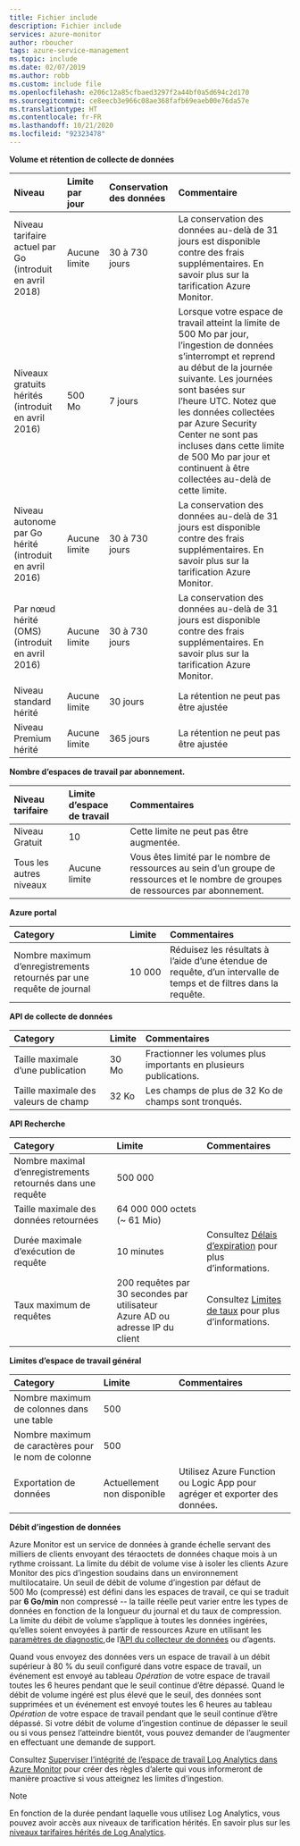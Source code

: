 ```yaml
---
title: Fichier include
description: Fichier include
services: azure-monitor
author: rboucher
tags: azure-service-management
ms.topic: include
ms.date: 02/07/2019
ms.author: robb
ms.custom: include file
ms.openlocfilehash: e206c12a85cfbaed3297f2a44bf0a5d694c2d170
ms.sourcegitcommit: ce8eecb3e966c08ae368fafb69eaeb00e76da57e
ms.translationtype: HT
ms.contentlocale: fr-FR
ms.lasthandoff: 10/21/2020
ms.locfileid: "92323478"
---
```

**Volume et rétention de collecte de données** 

| Niveau | Limite par jour | Conservation des données | Commentaire |
|:---|:---|:---|:---|
| Niveau tarifaire actuel par Go<br>(introduit en avril 2018) | Aucune limite | 30 à 730 jours | La conservation des données au-delà de 31 jours est disponible contre des frais supplémentaires. En savoir plus sur la tarification Azure Monitor. |
| Niveaux gratuits hérités<br>(introduit en avril 2016) | 500 Mo | 7 jours | Lorsque votre espace de travail atteint la limite de 500 Mo par jour, l’ingestion de données s’interrompt et reprend au début de la journée suivante. Les journées sont basées sur l’heure UTC. Notez que les données collectées par Azure Security Center ne sont pas incluses dans cette limite de 500 Mo par jour et continuent à être collectées au-delà de cette limite.  |
| Niveau autonome par Go hérité<br>(introduit en avril 2016) | Aucune limite | 30 à 730 jours | La conservation des données au-delà de 31 jours est disponible contre des frais supplémentaires. En savoir plus sur la tarification Azure Monitor. |
| Par nœud hérité (OMS)<br>(introduit en avril 2016) | Aucune limite | 30 à 730 jours | La conservation des données au-delà de 31 jours est disponible contre des frais supplémentaires. En savoir plus sur la tarification Azure Monitor. |
| Niveau standard hérité | Aucune limite | 30 jours  | La rétention ne peut pas être ajustée |
| Niveau Premium hérité | Aucune limite | 365 jours  | La rétention ne peut pas être ajustée |

**Nombre d’espaces de travail par abonnement.**

| Niveau tarifaire    | Limite d’espace de travail | Commentaires
|:---|:---|:---|
| Niveau Gratuit  | 10 | Cette limite ne peut pas être augmentée. |
| Tous les autres niveaux | Aucune limite | Vous êtes limité par le nombre de ressources au sein d’un groupe de ressources et le nombre de groupes de ressources par abonnement. |

**Azure portal**

| Category | Limite | Commentaires |
|:---|:---|:---|
| Nombre maximum d’enregistrements retournés par une requête de journal | 10 000 | Réduisez les résultats à l’aide d’une étendue de requête, d’un intervalle de temps et de filtres dans la requête. |


**API de collecte de données**

| Category | Limite | Commentaires |
|:---|:---|:---|
| Taille maximale d’une publication | 30 Mo | Fractionner les volumes plus importants en plusieurs publications. |
| Taille maximale des valeurs de champ  | 32 Ko | Les champs de plus de 32 Ko de champs sont tronqués. |

**API Recherche**

| Category | Limite | Commentaires |
|:---|:---|:---|
| Nombre maximal d’enregistrements retournés dans une requête | 500 000 | |
| Taille maximale des données retournées | 64 000 000 octets (~ 61 Mio)| |
| Durée maximale d’exécution de requête | 10 minutes | Consultez [Délais d’expiration](https://dev.loganalytics.io/documentation/Using-the-API/Timeouts) pour plus d’informations.  |
| Taux maximum de requêtes | 200 requêtes par 30 secondes par utilisateur Azure AD ou adresse IP du client | Consultez [Limites de taux](https://dev.loganalytics.io/documentation/Using-the-API/Limits) pour plus d’informations. |

**Limites d’espace de travail général**

| Category | Limite | Commentaires |
|:---|:---|:---|
| Nombre maximum de colonnes dans une table         | 500 | |
| Nombre maximum de caractères pour le nom de colonne | 500 | |
| Exportation de données | Actuellement non disponible | Utilisez Azure Function ou Logic App pour agréger et exporter des données. | 

**<a name="data-ingestion-volume-rate">Débit d’ingestion de données</a>**

Azure Monitor est un service de données à grande échelle servant des milliers de clients envoyant des téraoctets de données chaque mois à un rythme croissant. La limite du débit de volume vise à isoler les clients Azure Monitor des pics d’ingestion soudains dans un environnement multilocataire. Un seuil de débit de volume d’ingestion par défaut de 500 Mo (compressé) est défini dans les espaces de travail, ce qui se traduit par **6 Go/min** non compressé -- la taille réelle peut varier entre les types de données en fonction de la longueur du journal et du taux de compression. La limite du débit de volume s’applique à toutes les données ingérées, qu’elles soient envoyées à partir de ressources Azure en utilisant les [paramètres de diagnostic](../articles/azure-monitor/platform/diagnostic-settings.md),de l’[API du collecteur de données](../articles/azure-monitor/platform/data-collector-api.md) ou d’agents.

Quand vous envoyez des données vers un espace de travail à un débit supérieur à 80 % du seuil configuré dans votre espace de travail, un événement est envoyé au tableau *Opération* de votre espace de travail toutes les 6 heures pendant que le seuil continue d’être dépassé. Quand le débit de volume ingéré est plus élevé que le seuil, des données sont supprimées et un événement est envoyé toutes les 6 heures au tableau *Opération* de votre espace de travail pendant que le seuil continue d’être dépassé. Si votre débit de volume d’ingestion continue de dépasser le seuil ou si vous pensez l’atteindre bientôt, vous pouvez demander de l’augmenter en effectuant une demande de support. 

Consultez [Superviser l’intégrité de l’espace de travail Log Analytics dans Azure Monitor](../articles/azure-monitor/platform/monitor-workspace.md) pour créer des règles d’alerte qui vous informeront de manière proactive si vous atteignez les limites d’ingestion.

>[!NOTE]
>En fonction de la durée pendant laquelle vous utilisez Log Analytics, vous pouvez avoir accès aux niveaux de tarification hérités. En savoir plus sur les [niveaux tarifaires hérités de Log Analytics](https://docs.microsoft.com/azure/azure-monitor/platform/manage-cost-storage#legacy-pricing-tiers). 
